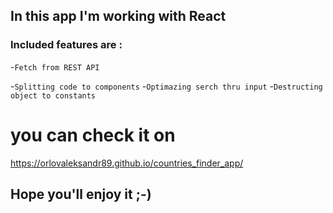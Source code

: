 ## In this app I'm working with React 
### Included features are : 
-`Fetch from REST API`

-`Splitting code to components`
-`Optimazing serch thru input`
-`Destructing object to constants`

# you can check it on 
https://orlovaleksandr89.github.io/countries_finder_app/
## Hope you'll enjoy it ;-)
